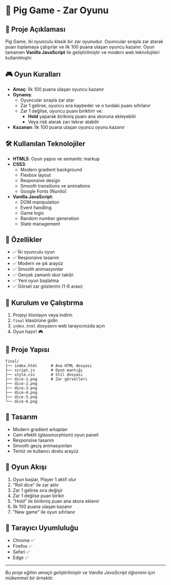 # 🎲 Pig Game - Zar Oyunu

## 📝 Proje Açıklaması

Pig Game, iki oyunculu klasik bir zar oyunudur. Oyuncular sırayla zar atarak puan toplamaya çalışırlar ve ilk 100 puana ulaşan oyuncu kazanır. Oyun tamamen **Vanilla JavaScript** ile geliştirilmiştir ve modern web teknolojileri kullanılmıştır.

## 🎮 Oyun Kuralları

- **Amaç**: İlk 100 puana ulaşan oyuncu kazanır
- **Oynanış**:
  - Oyuncular sırayla zar atar
  - Zar 1 gelirse, oyuncu sıra kaybeder ve o turdaki puanı sıfırlanır
  - Zar 1 değilse, oyuncu puanı biriktirir ve:
    - **Hold** yaparak birikmiş puanı ana skoruna ekleyebilir
    - Veya risk alarak zarı tekrar atabilir
- **Kazanan**: İlk 100 puana ulaşan oyuncu oyunu kazanır

## 🛠️ Kullanılan Teknolojiler

- **HTML5**: Oyun yapısı ve semantic markup
- **CSS3**:
  - Modern gradient background
  - Flexbox layout
  - Responsive design
  - Smooth transitions ve animations
  - Google Fonts (Nunito)
- **Vanilla JavaScript**:
  - DOM manipulation
  - Event handling
  - Game logic
  - Random number generation
  - State management

## 🎯 Özellikler

- ✅ İki oyunculu oyun
- ✅ Responsive tasarım
- ✅ Modern ve şık arayüz
- ✅ Smooth animasyonlar
- ✅ Gerçek zamanlı skor takibi
- ✅ Yeni oyun başlatma
- ✅ Görsel zar gösterimi (1-6 arası)

## 🚀 Kurulum ve Çalıştırma

1. Projeyi klonlayın veya indirin
2. `final` klasörüne gidin
3. `index.html` dosyasını web tarayıcınızda açın
4. Oyun hazır! 🎮

## 📁 Proje Yapısı

```
final/
├── index.html      # Ana HTML dosyası
├── script.js       # Oyun mantığı
├── style.css       # Stil dosyası
├── dice-1.png      # Zar görselleri
├── dice-2.png
├── dice-3.png
├── dice-4.png
├── dice-5.png
└── dice-6.png
```

## 🎨 Tasarım

- Modern gradient arkaplan
- Cam efektli (glassmorphism) oyun paneli
- Responsive tasarım
- Smooth geçiş animasyonları
- Temiz ve kullanıcı dostu arayüz

## 🔄 Oyun Akışı

1. Oyun başlar, Player 1 aktif olur
2. "Roll dice" ile zar atılır
3. Zar 1 gelirse sıra değişir
4. Zar 1 değilse puan birikir
5. "Hold" ile birikmiş puan ana skora eklenir
6. İlk 100 puana ulaşan kazanır
7. "New game" ile oyun sıfırlanır

## 📱 Tarayıcı Uyumluluğu

- Chrome ✅
- Firefox ✅
- Safari ✅
- Edge ✅

---

_Bu proje eğitim amaçlı geliştirilmiştir ve Vanilla JavaScript öğrenimi için mükemmel bir örnektir._
